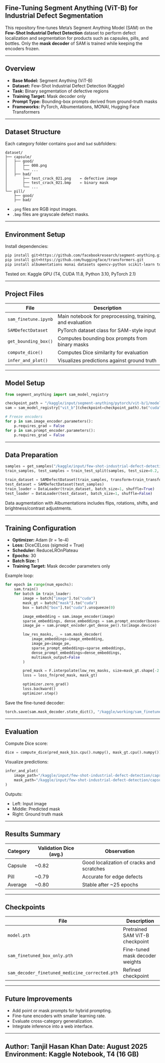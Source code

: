 ## Fine-Tuning Segment Anything (ViT-B) for Industrial Defect Segmentation

This repository fine-tunes Meta’s Segment Anything Model (SAM) on the **Few-Shot Industrial Defect Detection** dataset to perform defect localization and segmentation for products such as capsules, pills, and bottles.
Only the **mask decoder** of SAM is trained while keeping the encoders frozen.

---

## Overview

* **Base Model:** Segment Anything (ViT-B)
* **Dataset:** Few-Shot Industrial Defect Detection (Kaggle)
* **Task:** Binary segmentation of defective regions
* **Training Target:** Mask decoder only
* **Prompt Type:** Bounding-box prompts derived from ground-truth masks
* **Frameworks:** PyTorch, Albumentations, MONAI, Hugging Face Transformers

---

## Dataset Structure

Each category folder contains `good` and `bad` subfolders:

```
dataset/
├── capsule/
│   ├── good/
│   │   ├── 000.png
│   │   └── ...
│   ├── bad/
│       ├── test_crack_021.png    ← defective image
│       ├── test_crack_021.bmp    ← binary mask
│       └── ...
└── pill/
    ├── good/
    ├── bad/
```

* `.png` files are RGB input images.
* `.bmp` files are grayscale defect masks.

---

## Environment Setup

Install dependencies:

```bash
pip install git+https://github.com/facebookresearch/segment-anything.git
pip install git+https://github.com/huggingface/transformers.git
pip install albumentations monai datasets opencv-python scikit-learn tqdm matplotlib
```

Tested on:
Kaggle GPU (T4, CUDA 11.8, Python 3.10, PyTorch 2.1)

---

## Project Files

| File                 | Description                                               |
| -------------------- | --------------------------------------------------------- |
| `sam_finetune.ipynb` | Main notebook for preprocessing, training, and evaluation |
| `SAMDefectDataset`   | PyTorch dataset class for SAM-style input                 |
| `get_bounding_box()` | Computes bounding box prompts from binary masks           |
| `compute_dice()`     | Computes Dice similarity for evaluation                   |
| `infer_and_plot()`   | Visualizes predictions against ground truth               |

---

## Model Setup

```python
from segment_anything import sam_model_registry

checkpoint_path = "/kaggle/input/segment-anything/pytorch/vit-b/1/model.pth"
sam = sam_model_registry["vit_b"](checkpoint=checkpoint_path).to("cuda")

# Freeze encoders
for p in sam.image_encoder.parameters():
    p.requires_grad = False
for p in sam.prompt_encoder.parameters():
    p.requires_grad = False
```

---

## Data Preparation

```python
samples = get_samples("/kaggle/input/few-shot-industrial-defect-detection", categories=["capsule", "pill"])
train_samples, test_samples = train_test_split(samples, test_size=0.2, random_state=42)

train_dataset = SAMDefectDataset(train_samples, transform=train_transform)
test_dataset = SAMDefectDataset(test_samples)
train_loader = DataLoader(train_dataset, batch_size=1, shuffle=True)
test_loader = DataLoader(test_dataset, batch_size=1, shuffle=False)
```

Data augmentation with Albumentations includes flips, rotations, shifts, and brightness/contrast adjustments.

---

## Training Configuration

* **Optimizer:** Adam (lr = 1e-4)
* **Loss:** DiceCELoss (sigmoid = True)
* **Scheduler:** ReduceLROnPlateau
* **Epochs:** 30
* **Batch Size:** 1
* **Training Target:** Mask decoder parameters only

Example loop:

```python
for epoch in range(num_epochs):
    sam.train()
    for batch in train_loader:
        image = batch["image"].to("cuda")
        mask_gt = batch["mask"].to("cuda")
        box = batch["box"].to("cuda").unsqueeze(0)

        image_embedding = sam.image_encoder(image)
        sparse_embeddings, dense_embeddings = sam.prompt_encoder(boxes=box, points=None, masks=None)
        image_pe = sam.prompt_encoder.get_dense_pe().to(image.device)

        low_res_masks, _ = sam.mask_decoder(
            image_embeddings=image_embedding,
            image_pe=image_pe,
            sparse_prompt_embeddings=sparse_embeddings,
            dense_prompt_embeddings=dense_embeddings,
            multimask_output=False
        )

        pred_mask = F.interpolate(low_res_masks, size=mask_gt.shape[-2:], mode="bilinear", align_corners=False)
        loss = loss_fn(pred_mask, mask_gt)

        optimizer.zero_grad()
        loss.backward()
        optimizer.step()
```

Save the fine-tuned decoder:

```python
torch.save(sam.mask_decoder.state_dict(), "/kaggle/working/sam_finetuned_box_only.pth")
```

---

## Evaluation

Compute Dice score:

```python
dice = compute_dice(pred_mask_bin.cpu().numpy(), mask_gt.cpu().numpy())
```

Visualize predictions:

```python
infer_and_plot(
    image_path="/kaggle/input/few-shot-industrial-defect-detection/capsule/bad/test_crack_021.png",
    mask_path="/kaggle/input/few-shot-industrial-defect-detection/capsule/bad/test_crack_021.bmp"
)
```

Outputs:

* Left: Input image
* Middle: Predicted mask
* Right: Ground truth mask

---

## Results Summary

| Category | Validation Dice (avg.) | Observation                               |
| -------- | ---------------------- | ----------------------------------------- |
| Capsule  | ~0.82                  | Good localization of cracks and scratches |
| Pill     | ~0.79                  | Accurate for edge defects                 |
| Average  | ~0.80                  | Stable after ~25 epochs                   |

---

## Checkpoints

| File                                           | Description                     |
| ---------------------------------------------- | ------------------------------- |
| `model.pth`                                    | Pretrained SAM ViT-B checkpoint |
| `sam_finetuned_box_only.pth`                   | Fine-tuned mask decoder weights |
| `sam_decoder_finetuned_medicine_corrected.pth` | Refined checkpoint              |

---

## Future Improvements

* Add point or mask prompts for hybrid prompting.
* Fine-tune encoders with smaller learning rate.
* Evaluate cross-category generalization.
* Integrate inference into a web interface.

---

**Author:** Tanjil Hasan Khan
**Date:** August 2025
**Environment:** Kaggle Notebook, T4 (16 GB)
---------------------------------------------------
